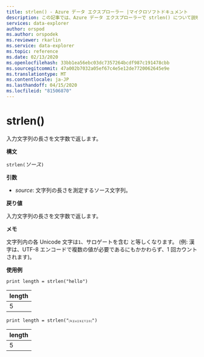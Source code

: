 ```yaml
---
title: strlen() - Azure データ エクスプローラー |マイクロソフトドキュメント
description: この記事では、Azure データ エクスプローラーで strlen() について説明します。
services: data-explorer
author: orspod
ms.author: orspodek
ms.reviewer: rkarlin
ms.service: data-explorer
ms.topic: reference
ms.date: 02/13/2020
ms.openlocfilehash: 33bb1ea56ebc03dc7357264bcdf987c191478cbb
ms.sourcegitcommit: 47a002b7032a05ef67c4e5e12de7720062645e9e
ms.translationtype: MT
ms.contentlocale: ja-JP
ms.lasthandoff: 04/15/2020
ms.locfileid: "81506870"
---
```

# <a name="strlen"></a>strlen()

入力文字列の長さを文字数で返します。

**構文**

`strlen(`*ソース*`)`

**引数**

* *source*: 文字列の長さを測定するソース文字列。

**戻り値**

入力文字列の長さを文字数で返します。

**メモ**

文字列内の各 Unicode 文字は`1`、サロゲートを含む と等しくなります。
(例: 漢字は、UTF-8 エンコードで複数の値が必要であるにもかかわらず、1 回カウントされます)。


**使用例**

```kusto
print length = strlen("hello")
```

|length|
|---|
|5|

```kusto
print length = strlen("⒦⒰⒮⒯⒪")
```

|length|
|---|
|5|